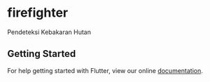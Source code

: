 # firefighter

Pendeteksi Kebakaran Hutan

## Getting Started

For help getting started with Flutter, view our online
[documentation](https://flutter.io/).
